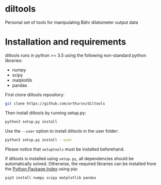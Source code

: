 # diltools

Personal set of tools for manipulating Bähr dilatometer output data

# Installation and requirements

diltools runs in python >= 3.5 using the following non-standard python libraries:

- numpy
- scipy
- matplotlib
- pandas

First clone diltools repository:

```bash
git clone https://github.com/arthursn/diltools
```

Then install diltools by running setup.py:

```bash
python3 setup.py install
```

Use the `--user` option to install diltools in the user folder:

```bash
python3 setup.py install --user
```

Please notice that `setuptools` must be installed beforehand.

If diltools is installed using `setup.py`, all dependencies should be automatically solved. Otherwise, the required libraries can be installed from the [Python Package Index](https://pypi.org) using pip:

```bash
pip3 install numpy scipy matplotlib pandas
```